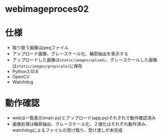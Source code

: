 # webimageproces02

# 仕様
- 取り扱う画像はjpegファイル
- アップロード画像、グレースケール化、輪郭抽出を表示する
- アップロードした画像は`static/images/upload/`、グレースケールした画像は`static/images/grayscale/`に保存
- Python3.10.6
- OpenCV
- Watchdog

# 動作確認
- webは一覧表示(main.py)とアップロード(app.py)それぞれで動作確認済み
- 画像処理は輪郭抽出、グレースケール化、２値化はそれぞれ動作済み、watchdogによるファイルの受け取り、受け渡しが未完成
